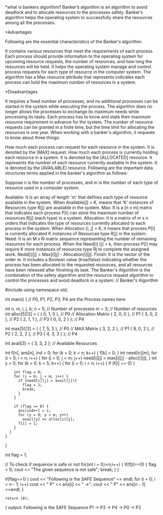 *what is bankers algorithm?
Banker’s algorithm is an algorithm to avoid deadlock and to allocate resources to the processes safely. Banker’s algorithm
helps the operating system to successfully share the resources among all the processes. 

*Advantages

Following are the essential characteristics of the Banker's algorithm:

It contains various resources that meet the requirements of each process.
Each process should provide information to the operating system for upcoming resource requests, the number of resources, and how long the resources will be held.
It helps the operating system manage and control process requests for each type of resource in the computer system.
The algorithm has a Max resource attribute that represents indicates each process can hold the maximum number of resources in a system.

*Disadvantages

It requires a fixed number of processes, and no additional processes can be started in the system while executing the process.
The algorithm does no longer allows the processes to exchange its maximum needs while processing its tasks.
Each process has to know and state their maximum resource requirement in advance for the system.
The number of resource requests can be granted in a finite time, but the time limit for allocating the resources is one year.
When working with a banker's algorithm, it requests to know about three things:

How much each process can request for each resource in the system. It is denoted by the [MAX] request.
How much each process is currently holding each resource in a system. It is denoted by the [ALLOCATED] resource.
It represents the number of each resource currently available in the system. It is denoted by the [AVAILABLE] resource.
Following are the important data structures terms applied in the banker's algorithm as follows:

Suppose n is the number of processes, and m is the number of each type of resource used in a computer system.

Available: It is an array of length 'm' that defines each type of resource available in the system. When Available[j] = K, means that 'K' instances of Resources type R[j] are available in the system.
Max: It is a [n x m] matrix that indicates each process P[i] can store the maximum number of resources R[j] (each type) in a system.
Allocation: It is a matrix of m x n orders that indicates the type of resources currently allocated to each process in the system. When Allocation [i, j] = K, it means that process P[i] is currently allocated K instances of Resources type R[j] in the system.
Need: It is an M x N matrix sequence representing the number of remaining resources for each process. When the Need[i] [j] = k, then process P[i] may require K more instances of resources type Rj to complete the assigned work.
Nedd[i][j] = Max[i][j] - Allocation[i][j].
Finish: It is the vector of the order m. It includes a Boolean value (true/false) indicating whether the process has been allocated to the requested resources, and all resources have been released after finishing its task.
The Banker's Algorithm is the combination of the safety algorithm and the resource request algorithm to control the processes and avoid deadlock in a system:
// Banker's Algorithm

#include <iostream>
using namespace std;
 
int main()
{
    // P0, P1, P2, P3, P4 are the Process names here
 
  int n, m, i, j, k;
  n = 5; // Number of processes
  m = 3; // Number of resources
  int alloc[5][3] = { { 0, 1, 0 }, // P0 // Allocation Matrix
                     { 2, 0, 0 }, // P1
                     { 3, 0, 2 }, // P2
                     { 2, 1, 1 }, // P3
                     { 0, 0, 2 } }; // P4
 
  int max[5][3] = { { 7, 5, 3 }, // P0 // MAX Matrix
                   { 3, 2, 2 }, // P1
                   { 9, 0, 2 }, // P2
                   { 2, 2, 2 }, // P3
                   { 4, 3, 3 } }; // P4
 
  int avail[3] = { 3, 3, 2 }; // Available Resources
 
  int f[n], ans[n], ind = 0;
  for (k = 0; k < n; k++) {
    f[k] = 0;
  }
  int need[n][m];
  for (i = 0; i < n; i++) {
    for (j = 0; j < m; j++)
      need[i][j] = max[i][j] - alloc[i][j];
  }
  int y = 0;
  for (k = 0; k < 5; k++) {
    for (i = 0; i < n; i++) {
      if (f[i] == 0) {
 
        int flag = 0;
        for (j = 0; j < m; j++) {
          if (need[i][j] > avail[j]){
            flag = 1;
            break;
          }
        }
 
        if (flag == 0) {
          ans[ind++] = i;
          for (y = 0; y < m; y++)
            avail[y] += alloc[i][y];
          f[i] = 1;
        }
      }
    }
  }
   
  int flag = 1;
   
  // To check if sequence is safe or not
  for(int i = 0;i<n;i++)
  {
        if(f[i]==0)
      {
        flag = 0;
        cout << "The given sequence is not safe";
        break;
      }
  }

  if(flag==1)
  {
    cout << "Following is the SAFE Sequence" << endl;
      for (i = 0; i < n - 1; i++)
        cout << " P" << ans[i] << " ->";
      cout << " P" << ans[n - 1] <<endl;
  }
 
    return (0);
}
 output:
 Following is the SAFE Sequence
 P1 -> P3 -> P4 -> P0 -> P2
